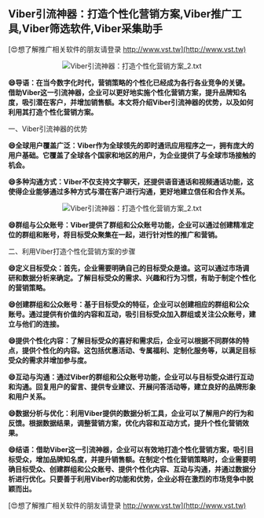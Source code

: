 ## **Viber引流神器：打造个性化营销方案,Viber推广工具,Viber筛选软件,Viber采集助手**

[😍想了解推广相关软件的朋友请登录 http://www.vst.tw](http://www.vst.tw)

 <center><img src="https://vst.tw/MP4/tuiguang/png/0.png" alt="Viber引流神器：打造个性化营销方案_2.txt"></center>

**😄导语：在当今数字化时代，营销策略的个性化已经成为各行各业竞争的关键。借助Viber这一引流神器，企业可以更好地实施个性化营销方案，提升品牌知名度，吸引潜在客户，并增加销售额。本文将介绍Viber引流神器的优势，以及如何利用其打造个性化营销方案。**

一、Viber引流神器的优势

**😄全球用户覆盖广泛：Viber作为全球领先的即时通讯应用程序之一，拥有庞大的用户基础。它覆盖了全球各个国家和地区的用户，为企业提供了与全球市场接触的机会。**

**😄多种沟通方式：Viber不仅支持文字聊天，还提供语音通话和视频通话功能，这使得企业能够通过多种方式与潜在客户进行沟通，更好地建立信任和合作关系。**

 <center><img src="https://vst.tw/MP4/tuiguang/png/7.png" alt="Viber引流神器：打造个性化营销方案_2.txt"></center>

**😄群组与公众账号：Viber提供了群组和公众账号功能，企业可以通过创建精准定位的群组和账号，将目标受众聚集在一起，进行针对性的推广和营销。**

二、利用Viber打造个性化营销方案的步骤

**😄定义目标受众：首先，企业需要明确自己的目标受众是谁。这可以通过市场调研和数据分析来确定。了解目标受众的需求、兴趣和行为习惯，有助于制定个性化的营销策略。**

**😄创建群组和公众账号：基于目标受众的特征，企业可以创建相应的群组和公众账号。通过提供有价值的内容和互动，吸引目标受众加入群组或关注公众账号，建立与他们的连接。**

**😄提供个性化内容：了解目标受众的喜好和需求后，企业可以根据不同群体的特点，提供个性化的内容。这包括优惠活动、专属福利、定制化服务等，以满足目标受众的需求并增加参与度。**

**😄互动与沟通：通过Viber的群组和公众账号功能，企业可以与目标受众进行互动和沟通。回复用户的留言、提供专业建议、开展问答活动等，建立良好的品牌形象和用户关系。**

**😄数据分析与优化：利用Viber提供的数据分析工具，企业可以了解用户的行为和反馈。根据数据结果，调整营销方案，优化内容和互动方式，提升个性化营销效果。**

**😄结语：借助Viber这一引流神器，企业可以有效地打造个性化营销方案，吸引目标受众，增加品牌知名度，并提升销售额。在制定个性化营销策略时，企业需要明确目标受众、创建群组和公众账号、提供个性化内容、互动与沟通，并通过数据分析进行优化。只要善于利用Viber的功能和优势，企业必将在激烈的市场竞争中脱颖而出。**

[😍想了解推广相关软件的朋友请登录 http://www.vst.tw](http://www.vst.tw)



